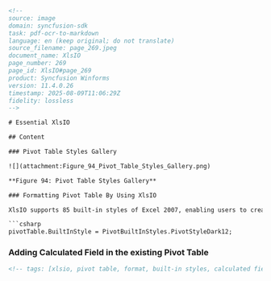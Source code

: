 ```html
<!-- 
source: image
domain: syncfusion-sdk
task: pdf-ocr-to-markdown
language: en (keep original; do not translate)
source_filename: page_269.jpeg
document_name: XlsIO
page_number: 269
page_id: XlsIO#page_269
product: Syncfusion Winforms
version: 11.4.0.26
timestamp: 2025-08-09T11:06:29Z
fidelity: lossless
-->

# Essential XlsIO

## Content

### Pivot Table Styles Gallery

![](attachment:Figure_94_Pivot_Table_Styles_Gallery.png)

**Figure 94: Pivot Table Styles Gallery**

### Formatting Pivot Table By Using XlsIO

XlsIO supports 85 built-in styles of Excel 2007, enabling users to create a table with rich formatting. This is done by using the `BuiltInStyle` property of `IPivotTable` as follows.

```csharp
pivotTable.BuiltInStyle = PivotBuiltInStyles.PivotStyleDark12;
```

### Adding Calculated Field in the existing Pivot Table
```html
<!-- tags: [xlsio, pivot table, format, built-in styles, calculated field] keywords: [pivot table, formatting, styles, Excel 2007, built-in, rich formatting, data visualization, calculated field, ipivottable, pivotbuilinstyles] -->
``` 
``` 

